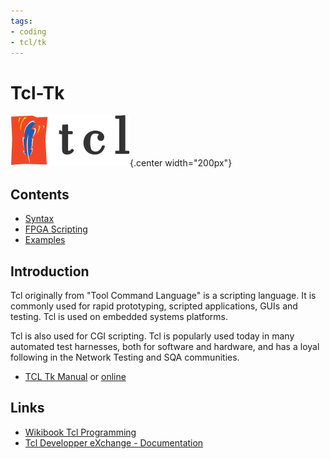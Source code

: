 ```yaml
---
tags:
- coding
- tcl/tk
---
```

# Tcl-Tk

![](img/logo.svg){.center width="200px"}

## Contents

- [Syntax](syntax.md)
- [FPGA Scripting](fpga_scripting.md)
- [Examples](examples.md)

## Introduction

Tcl originally from "Tool Command Language" is a scripting language. It is commonly used for rapid prototyping, scripted applications, GUIs and testing. Tcl is used on embedded systems platforms.

Tcl is also used for CGI scripting. Tcl is popularly used today in many automated test harnesses, both for software and hardware, and has a loyal following in the Network Testing and SQA communities.

- [TCL Tk Manual]({{base_repo_file}}/docs/coding/tcl_tk_do/docs/tcl-tk-manual.pdf) or  [online](http://tcl.sourceforge.net/engManual.pdf)

## Links

- [Wikibook Tcl Programming](http://en.wikibooks.org/wiki/Programming:Tcl)
- [Tcl Developper eXchange - Documentation](http://www.tcl.tk/doc/)
